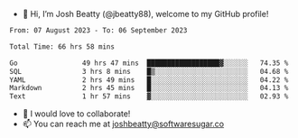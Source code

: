 - 👋 Hi, I’m Josh Beatty (@jbeatty88), welcome to my GitHub profile!

<!--START_SECTION:waka-->

```txt
From: 07 August 2023 - To: 06 September 2023

Total Time: 66 hrs 58 mins

Go                49 hrs 47 mins  ██████████████████▓░░░░░░   74.35 %
SQL               3 hrs 8 mins    █▒░░░░░░░░░░░░░░░░░░░░░░░   04.68 %
YAML              2 hrs 49 mins   █░░░░░░░░░░░░░░░░░░░░░░░░   04.22 %
Markdown          2 hrs 45 mins   █░░░░░░░░░░░░░░░░░░░░░░░░   04.13 %
Text              1 hr 57 mins    ▓░░░░░░░░░░░░░░░░░░░░░░░░   02.93 %
```

<!--END_SECTION:waka-->

- 💞️ I would love to collaborate!
- 📫 You can reach me at joshbeatty@softwaresugar.co

<!---
jbeatty88/jbeatty88 is a ✨ special ✨ repository because its `README.md` (this file) appears on your GitHub profile.
You can click the Preview link to take a look at your changes.
--->
